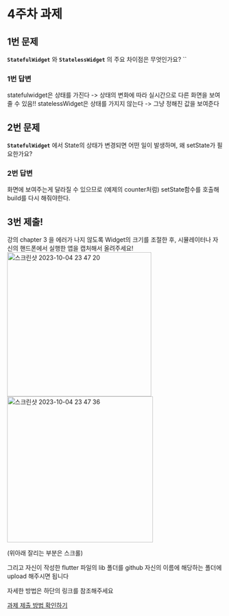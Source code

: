 # 4주차 과제

## 1번 문제

**`StatefulWidget`** 와 **`StatelessWidget`** 의 주요 차이점은 무엇인가요?
``
### 1번 답변

<!-- 여기 작성하시면 됩니다!-->
statefulwidget은 상태를 가진다 -> 상태의 변화에 따라 실시간으로 다른 화면을 보여줄 수 있음!!
statelessWidget은 상태를 가지지 않는다 -> 그냥 정해진 값을 보여준다

## 2번 문제

**`StatefulWidget`** 에서 State의 상태가 변경되면 어떤 일이 발생하며, 왜 setState가 필요한가요?



### 2번 답변

<!-- 여기 작성하시면 됩니다!-->
화면에 보여주는게 달라질 수 있으므로 (예제의 counter처럼) setState함수를 호출해 build를 다시 해줘야한다.


## 3번 제출!

강의 chapter 3 을 에러가 나지 않도록 Widget의 크기를 조절한 후, 
시뮬레이터나 자신의 핸드폰에서 실행한 앱을 캡처해서 올려주세요!
<img width="336" alt="스크린샷 2023-10-04 23 47 20" src="https://github.com/GDSC-Hanyang/2023-App-Study/assets/88480816/de31684f-7209-4882-aca8-c0add8053967">
<img width="340" alt="스크린샷 2023-10-04 23 47 36" src="https://github.com/GDSC-Hanyang/2023-App-Study/assets/88480816/d4644fb4-b16b-449f-ab35-1c615ac5d039">

(위아래 잘리는 부분은 스크롤)

그리고 자신이 작성한 flutter 파일의 lib 폴더를 github 자신의 이름에 해당하는 폴더에 upload 해주시면 됩니다

자세한 방법은 하단의 링크를 참조해주세요

[과제 제출 방법 확인하기](https://github.com/GDSC-Hanyang/2023-App-Study/issues/4)
